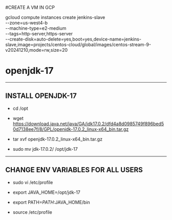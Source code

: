 #CREATE A VM IN GCP

gcloud compute instances create jenkins-slave \
    --zone=us-west4-b \
    --machine-type=e2-medium \
    --tags=http-server,https-server \
    --create-disk=auto-delete=yes,boot=yes,device-name=jenkins-slave,image=projects/centos-cloud/global/images/centos-stream-9-v20241210,mode=rw,size=20


# openjdk-17
--------------------
 INSTALL OPENJDK-17
--------------------
- cd /opt

- wget https://download.java.net/java/GA/jdk17.0.2/dfd4a8d0985749f896bed50d7138ee7f/8/GPL/openjdk-17.0.2_linux-x64_bin.tar.gz

- tar xvf openjdk-17.0.2_linux-x64_bin.tar.gz

- sudo mv jdk-17.0.2/ /opt/jdk-17

----------------------------------
 CHANGE ENV VARIABLES FOR ALL USERS
-------------------------------------
- sudo vi /etc/profile

- export JAVA_HOME=/opt/jdk-17
- export PATH=$PATH:$JAVA_HOME/bin

- source /etc/profile
